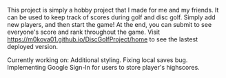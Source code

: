 This project is simply a hobby project that I made for me and my friends. It can be used to keep track of scores during golf and disc golf. Simply add new players, and then start the game! At the end, you can submit to see everyone's score and rank throughout the game. Visit https://m0kova01.github.io/DiscGolfProject/home to see the lastest deployed version. 

Currently working on:
    Additional styling.
    Fixing local saves bug.
    Implementing Google Sign-In for users to store player's highscores.
